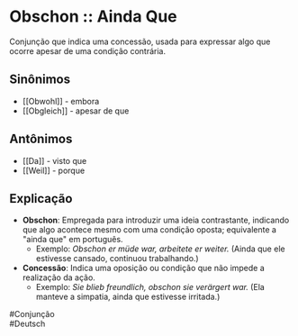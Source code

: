 # Obschon :: Ainda Que
Conjunção que indica uma concessão, usada para expressar algo que ocorre apesar de uma condição contrária.

## Sinônimos
- [[Obwohl]] - embora  
- [[Obgleich]] - apesar de que  

## Antônimos
- [[Da]] - visto que  
- [[Weil]] - porque  

## Explicação
- **Obschon**: Empregada para introduzir uma ideia contrastante, indicando que algo acontece mesmo com uma condição oposta; equivalente a "ainda que" em português.
  - Exemplo: *Obschon er müde war, arbeitete er weiter.* (Ainda que ele estivesse cansado, continuou trabalhando.)
- **Concessão**: Indica uma oposição ou condição que não impede a realização da ação.
  - Exemplo: *Sie blieb freundlich, obschon sie verärgert war.* (Ela manteve a simpatia, ainda que estivesse irritada.)

#Conjunção  
#Deutsch  